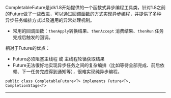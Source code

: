 CompletableFuture是jdk1.8开始提供的一个函数式异步编程工具类，针对1.8之前的Future做了一些改进，可以通过回调函数的方式实现异步编程，并提供了多种异步任务编排方式以及通用的异常处理机制。
- 常用的回调函数：`thenApply`转换结果、`thenAccept` 消费结果、`thenRun` 任务完成后触发的回调。


相对于Future的优点：
- Future必须阻塞主线程 或 主线程轮循获取结果
- Future无法很好地实现异步任务之间的复杂编排（比如等待全部完成、前后依赖、下一任务完成得到通知等），很难实现纯异步编程。


`public class CompletableFuture<T> implements Future<T>, CompletionStage<T>`


-----



